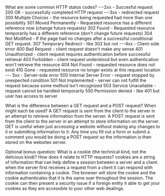 What are some common HTTP status codes?
---2xx - Succesful request
200 OK - successfully completed HTTP request
---3xx - redirected request
300 Multiple Choices - the resource being requested had more than one possibility
301 Moved Permanently - Requested resource has a different reference now (change future requests)
302 Found - Requested resource temporarily has a different reference (don't change future requests)
304 Not Modified - If the page had no changes after a successful conditional GET request.
307 Temporary Redirect - like 302 but not
---4xx -  Client-side error
400 Bad Request - client request doesn't make any sense
401 Unauthorized - client request requires authentication before successful retrieval
403 Forbidden - client request understood but even authentication won't retrieve the resource
404 Not Found - requested resource does not exist
410 Gone - requested resource no longer exists at this request location
--- 5xx - Server-side error
500 Internal Server Error - request stopped by unexpected condition
501 Not Implemented - server can not fulfill the request because some method isn't recognized
503 Service Unavailable - request cannot  be handled temporarily
550 Permission denied - like 401 but user has access to server


What is the difference between a GET request and a POST request? When might each be used?
A GET request is sent from the client to the server in an attempt to retrieve information from the server. A POST request is sent from the client to the server in an attempt to store information on the server. GET is useful when just accessing a website without making any changes to it or submitting information to it. Any time you fill out a form or submit a comment you would be doing a POST request so the information is then stored on the websites server.


Optional bonus question: What is a cookie (the technical kind, not the delicious kind)? How does it relate to HTTP requests? cookies are a string of information that can help define a session between a server and a client. when the server first receives a request from a client it can respond with information containing a cookie. The browser will store the cookie and the cookie authenticates that it is the same suer throughout the session. The cookie can then present a security issue if a foreign entity it able to get your cookies as they are accessible to your other web dealings. 